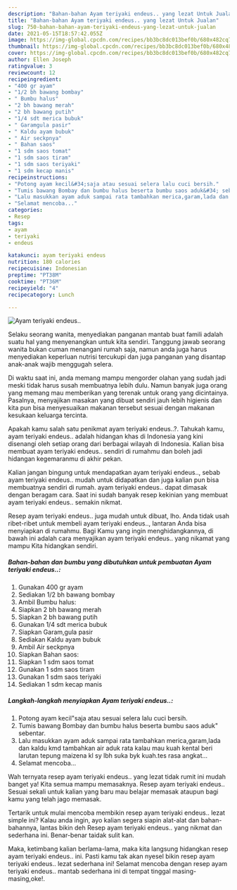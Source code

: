 ```yaml
---
description: "Bahan-bahan Ayam teriyaki endeus.. yang lezat Untuk Jualan"
title: "Bahan-bahan Ayam teriyaki endeus.. yang lezat Untuk Jualan"
slug: 750-bahan-bahan-ayam-teriyaki-endeus-yang-lezat-untuk-jualan
date: 2021-05-15T18:57:42.055Z
image: https://img-global.cpcdn.com/recipes/bb3bc8dc013bef0b/680x482cq70/ayam-teriyaki-endeus-foto-resep-utama.jpg
thumbnail: https://img-global.cpcdn.com/recipes/bb3bc8dc013bef0b/680x482cq70/ayam-teriyaki-endeus-foto-resep-utama.jpg
cover: https://img-global.cpcdn.com/recipes/bb3bc8dc013bef0b/680x482cq70/ayam-teriyaki-endeus-foto-resep-utama.jpg
author: Ellen Joseph
ratingvalue: 3
reviewcount: 12
recipeingredient:
- "400 gr ayam"
- "1/2 bh bawang bombay"
- " Bumbu halus"
- "2 bh bawang merah"
- "2 bh bawang putih"
- "1/4 sdt merica bubuk"
- " Garamgula pasir"
- " Kaldu ayam bubuk"
- " Air seckpnya"
- " Bahan saos"
- "1 sdm saos tomat"
- "1 sdm saos tiram"
- "1 sdm saos teriyaki"
- "1 sdm kecap manis"
recipeinstructions:
- "Potong ayam kecil&#34;saja atau sesuai selera lalu cuci bersih."
- "Tumis bawang Bombay dan bumbu halus beserta bumbu saos aduk&#34; sebentar."
- "Lalu masukkan ayam aduk sampai rata tambahkan merica,garam,lada dan kaldu kmd tambahkan air aduk rata kalau mau kuah kental beri larutan tepung maizena kl sy lbh suka byk kuah.tes rasa angkat..."
- "Selamat mencoba..."
categories:
- Resep
tags:
- ayam
- teriyaki
- endeus

katakunci: ayam teriyaki endeus 
nutrition: 180 calories
recipecuisine: Indonesian
preptime: "PT38M"
cooktime: "PT36M"
recipeyield: "4"
recipecategory: Lunch

---
```



![Ayam teriyaki endeus..](https://img-global.cpcdn.com/recipes/bb3bc8dc013bef0b/680x482cq70/ayam-teriyaki-endeus-foto-resep-utama.jpg)

Selaku seorang wanita, menyediakan panganan mantab buat famili adalah suatu hal yang menyenangkan untuk kita sendiri. Tanggung jawab seorang  wanita bukan cuman menangani rumah saja, namun anda juga harus menyediakan keperluan nutrisi tercukupi dan juga panganan yang disantap anak-anak wajib menggugah selera.

Di waktu  saat ini, anda memang mampu mengorder olahan yang sudah jadi meski tidak harus susah membuatnya lebih dulu. Namun banyak juga orang yang memang mau memberikan yang terenak untuk orang yang dicintainya. Pasalnya, menyajikan masakan yang dibuat sendiri jauh lebih higienis dan kita pun bisa menyesuaikan makanan tersebut sesuai dengan makanan kesukaan keluarga tercinta. 



Apakah kamu salah satu penikmat ayam teriyaki endeus..?. Tahukah kamu, ayam teriyaki endeus.. adalah hidangan khas di Indonesia yang kini disenangi oleh setiap orang dari berbagai wilayah di Indonesia. Kalian bisa membuat ayam teriyaki endeus.. sendiri di rumahmu dan boleh jadi hidangan kegemaranmu di akhir pekan.

Kalian jangan bingung untuk mendapatkan ayam teriyaki endeus.., sebab ayam teriyaki endeus.. mudah untuk didapatkan dan juga kalian pun bisa membuatnya sendiri di rumah. ayam teriyaki endeus.. dapat dimasak dengan beragam cara. Saat ini sudah banyak resep kekinian yang membuat ayam teriyaki endeus.. semakin nikmat.

Resep ayam teriyaki endeus.. juga mudah untuk dibuat, lho. Anda tidak usah ribet-ribet untuk membeli ayam teriyaki endeus.., lantaran Anda bisa menyiapkan di rumahmu. Bagi Kamu yang ingin menghidangkannya, di bawah ini adalah cara menyajikan ayam teriyaki endeus.. yang nikamat yang mampu Kita hidangkan sendiri.

<!--inarticleads1-->

##### Bahan-bahan dan bumbu yang dibutuhkan untuk pembuatan Ayam teriyaki endeus..:

1. Gunakan 400 gr ayam
1. Sediakan 1/2 bh bawang bombay
1. Ambil  Bumbu halus:
1. Siapkan 2 bh bawang merah
1. Siapkan 2 bh bawang putih
1. Gunakan 1/4 sdt merica bubuk
1. Siapkan  Garam,gula pasir
1. Sediakan  Kaldu ayam bubuk
1. Ambil  Air seckpnya
1. Siapkan  Bahan saos:
1. Siapkan 1 sdm saos tomat
1. Gunakan 1 sdm saos tiram
1. Gunakan 1 sdm saos teriyaki
1. Sediakan 1 sdm kecap manis




<!--inarticleads2-->

##### Langkah-langkah menyiapkan Ayam teriyaki endeus..:

1. Potong ayam kecil&#34;saja atau sesuai selera lalu cuci bersih.
1. Tumis bawang Bombay dan bumbu halus beserta bumbu saos aduk&#34; sebentar.
1. Lalu masukkan ayam aduk sampai rata tambahkan merica,garam,lada dan kaldu kmd tambahkan air aduk rata kalau mau kuah kental beri larutan tepung maizena kl sy lbh suka byk kuah.tes rasa angkat...
1. Selamat mencoba...




Wah ternyata resep ayam teriyaki endeus.. yang lezat tidak rumit ini mudah banget ya! Kita semua mampu memasaknya. Resep ayam teriyaki endeus.. Sesuai sekali untuk kalian yang baru mau belajar memasak ataupun bagi kamu yang telah jago memasak.

Tertarik untuk mulai mencoba membikin resep ayam teriyaki endeus.. lezat simple ini? Kalau anda ingin, ayo kalian segera siapin alat-alat dan bahan-bahannya, lantas bikin deh Resep ayam teriyaki endeus.. yang nikmat dan sederhana ini. Benar-benar taidak sulit kan. 

Maka, ketimbang kalian berlama-lama, maka kita langsung hidangkan resep ayam teriyaki endeus.. ini. Pasti kamu tak akan nyesel bikin resep ayam teriyaki endeus.. lezat sederhana ini! Selamat mencoba dengan resep ayam teriyaki endeus.. mantab sederhana ini di tempat tinggal masing-masing,oke!.

